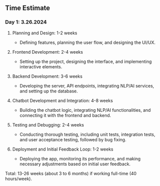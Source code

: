 ## Time Estimate
### Day 1: 3.26.2024

1.  Planning and Design: 1-2 weeks

    -   Defining features, planning the user flow, and designing the UI/UX.
2.  Frontend Development: 2-4 weeks

    -   Setting up the project, designing the interface, and implementing interactive elements.
3.  Backend Development: 3-6 weeks

    -   Developing the server, API endpoints, integrating NLP/AI services, and setting up the database.
4.  Chatbot Development and Integration: 4-8 weeks

    -   Building the chatbot logic, integrating NLP/AI functionalities, and connecting it with the frontend and backend.
5.  Testing and Debugging: 2-4 weeks

    -   Conducting thorough testing, including unit tests, integration tests, and user acceptance testing, followed by bug fixing.
6.  Deployment and Initial Feedback Loop: 1-2 weeks

    -   Deploying the app, monitoring its performance, and making necessary adjustments based on initial user feedback.

Total: 13-26 weeks (about 3 to 6 months) if working full-time (40 hours/week).